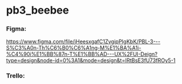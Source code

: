 # pb3_beebee
### Figma: 
https://www.figma.com/file/jHeesxgafC1ZvgipPIgKbK/PBL-3---S%C3%A0n-Th%C6%B0%C6%A1ng-M%E1%BA%A1i-%C4%90i%E1%BB%87n-T%E1%BB%AD---UX%2FUI-Deign?type=design&node-id=0%3A1&mode=design&t=IRtBsE3fU73fROy5-1
### Trello:
